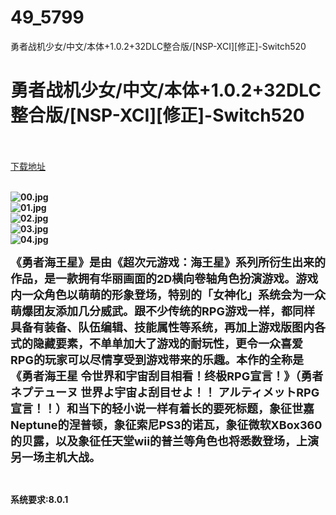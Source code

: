 # 49_5799
勇者战机少女/中文/本体+1.0.2+32DLC整合版/[NSP-XCI][修正]-Switch520
# 勇者战机少女/中文/本体+1.0.2+32DLC整合版/[NSP-XCI][修正]-Switch520
 <br/></br>
[下载地址](https://www.switch520.cc/article/5799 "下载地址")
<br/></br>

<p><strong><img title="00.jpg" src="https://www.switch520.cc/muke_img/2022_03_08_d40df5412e7dd.jpg" alt="00.jpg"></strong><br>
<strong><img title="01.jpg" src="https://www.switch520.cc/muke_img/2022_03_08_2fc72406a29dd.jpg" alt="01.jpg"></strong><br>
<strong><img title="02.jpg" src="https://www.switch520.cc/muke_img/2022_03_08_a30dce2ee1dbf.jpg" alt="02.jpg"></strong><br>
<strong><img title="03.jpg" src="https://www.switch520.cc/muke_img/2022_03_08_e57404bb1b990.jpg" alt="03.jpg"></strong><br>
<strong><img title="04.jpg" src="https://www.switch520.cc/muke_img/2022_03_08_28cfdf26ac239.jpg" alt="04.jpg"></strong></p>
<p><strong><span style="font-size: 18px;">《勇者海王星》是由《超次元游戏：海王星》系列所衍生出来的作品，是一款拥有华丽画面的2D横向卷轴角色扮演游戏。游戏内一众角色以萌萌的形象登场，特别的「女神化」系统会为一众萌爆团友添加几分威武。跟不少传统的RPG游戏一样，都同样具备有装备、队伍编辑、技能属性等系统，再加上游戏版图内各式的隐藏要素，不单单加大了游戏的耐玩性，更令一众喜爱RPG的玩家可以尽情享受到游戏带来的乐趣。本作的全称是《勇者海王星 令世界和宇宙刮目相看！终极RPG宣言！》（勇者ネプテューヌ 世界よ宇宙よ刮目せよ！！ アルティメットRPG宣言！！）和当下的轻小说一样有着长的要死标题，象征世嘉Neptune的涅普顿，象征索尼PS3的诺瓦，象征微软XBox360的贝露，以及象征任天堂wii的普兰等角色也将悉数登场，上演另一场主机大战。</span></strong></p>
<p>&nbsp;</p>
<p><strong>系统要求:8.0.1</strong></p>



<p>&nbsp;</p>
